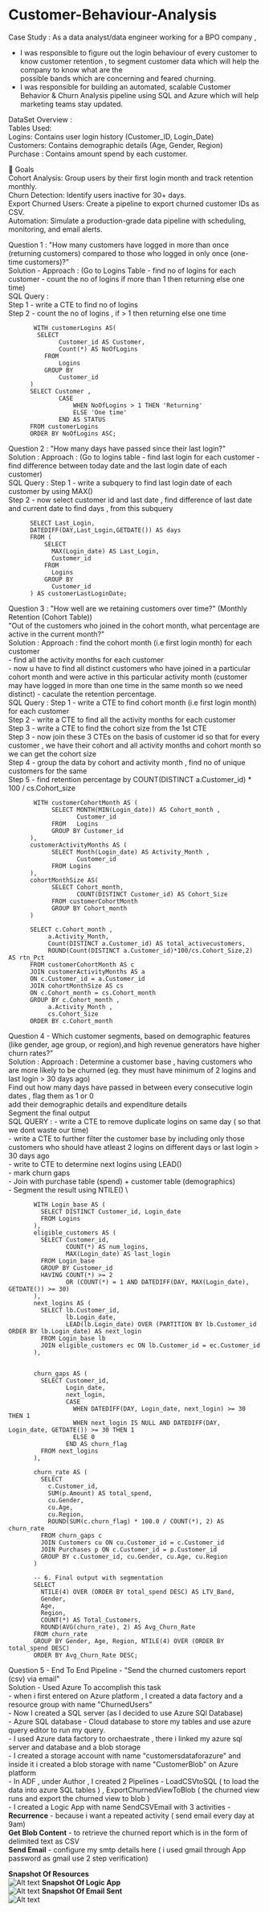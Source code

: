 # Customer-Behaviour-Analysis
Case Study : As a data analyst/data engineer working for a BPO company ,</br>
- I was responsible to figure out the login behaviour of every customer to know customer retention , to segment customer data which will help the company to know what are the</br>
  possible bands which are concerning and feared churning. </br>
- I was responsible for building an automated, scalable Customer Behavior & Churn Analysis pipeline using SQL and Azure which will help marketing teams stay updated.</br>

DataSet Overview :</br>
Tables Used:</br>
Logins: Contains user login history (Customer_ID, Login_Date)</br>
Customers: Contains demographic details (Age, Gender, Region)</br>
Purchase : Contains amount spend by each customer.</br>

🎯 Goals</br>
Cohort Analysis: Group users by their first login month and track retention monthly.</br>
Churn Detection: Identify users inactive for 30+ days.</br>
Export Churned Users: Create a pipeline to export churned customer IDs as CSV.</br>
Automation: Simulate a production-grade data pipeline with scheduling, monitoring, and email alerts.</br>

Question 1 : "How many customers have logged in more than once (returning customers) compared to those who logged in only once (one-time customers)?"</br>
Solution - Approach : (Go to Logins Table - find no of logins for each customer - count the no of logins if more than 1 then returning else one time)</br>
           SQL Query : </br>
           Step 1 - write a CTE to find no of logins </br>
           Step 2 - count the no of logins , if > 1 then returning else one time </br>

           WITH customerLogins AS(
          	SELECT
                  Customer_id AS Customer,
                  Count(*) AS NoOfLogins 
              FROM 
                  Logins
              GROUP BY
                  Customer_id         
          )
          SELECT Customer ,
                  CASE
                      WHEN NoOfLogins > 1 THEN 'Returning'
                      ELSE 'One time'
                  END AS STATUS
          FROM customerLogins 
          ORDER BY NoOfLogins ASC;

Question 2 : "How many days have passed since their last login?"</br>
Solution : Approach : (Go to logins table - find last login for each customer - find difference between today date and the last login date of each customer)</br>
           SQL Query : Step 1 - write a subquery to find last login date of each customer by using MAX()</br>
                       Step 2 - now select customer id and last date , find difference of last date and current date to find days , from this subquery</br>

          SELECT Last_Login,
          DATEDIFF(DAY,Last_Login,GETDATE()) AS days
          FROM (
              SELECT 
                MAX(Login_date) AS Last_Login,
                Customer_id
              FROM 
                Logins
              GROUP BY
                Customer_id
          ) AS customerLastLoginDate;

Question 3 : "How well are we retaining customers over time?" (Monthly Retention (Cohort Table))</br>
             "Out of the customers who joined in the cohort month, what percentage are active in the current month?"</br>
Solution : Approach : find the cohort month (i.e first login month) for each customer</br> 
                    - find all the activity months for each customer</br>
                    - now u have to find all distinct customers who have joined in a particular cohort month and were active in this particular activity month (customer may have logged                         in more than one time in the same month so we need distinct)
                    - caculate the retention percentage.</br>
           SQL Query : Step 1 - write a CTE to find cohort month (i.e first login month) for each customer</br>
                       Step 2 - write a CTE to find all the activity months for each customer</br>
                       Step 3 - write a CTE to find the cohort size from the 1st CTE</br>
                       Step 3 - now join these 3 CTEs on the basis of customer id so that for every customer , we have their cohort and all activity months and cohort month so 
                                we can get the cohort size</br>
                       Step 4 - group the data by cohort and activity month , find no of unique customers for the same </br>
                       Step 5 - find retention percentage by COUNT(DISTINCT a.Customer_id) * 100 / cs.Cohort_size</br>

           WITH customerCohortMonth AS (
              	SELECT MONTH(MIN(Login_date)) AS Cohort_month ,
              		   Customer_id
              	FROM   Logins
              	GROUP BY Customer_id
          ),
          customerActivityMonths AS (
              	SELECT Month(Login_date) AS Activity_Month ,
              		   Customer_id
              	FROM Logins
          ),
          cohortMonthSize AS(
              	SELECT Cohort_month,
              		   COUNT(DISTINCT Customer_id) AS Cohort_Size
              	FROM customerCohortMonth
              	GROUP BY Cohort_month 
          )
          
          SELECT c.Cohort_month ,
          	   a.Activity_Month,
          	   Count(DISTINCT a.Customer_id) AS total_activecustomers,
          	   ROUND(Count(DISTINCT a.Customer_id)*100/cs.Cohort_Size,2) AS rtn_Pct
          FROM customerCohortMonth AS c
          JOIN customerActivityMonths AS a
          ON c.Customer_id = a.Customer_id
          JOIN cohortMonthSize AS cs
          ON c.Cohort_month = cs.Cohort_month
          GROUP BY c.Cohort_month ,
          	   a.Activity_Month ,
          	   cs.Cohort_Size
          ORDER BY c.Cohort_month

Question 4 -  Which customer segments, based on demographic features (like gender, age group, or region),and high revenue generators have higher churn rates?”\
Solution : Approach : Determine a customer base , having customers who are more likely to be churned (eg. they must have minimum of 2 logins and last login > 30 days ago)\
                      Find out how many days have passed in between every consecutive login dates , flag them as 1 or 0 \
                      add their demographic details and expenditure details \
                      Segment the final output \
           SQL QUERY : - write a CTE to remove duplicate logins on same day ( so that we dont waste our time)\
                       - write a CTE to further filter the customer base by including only those customers who should have atleast 2 logins on different days or last login > 30 days ago\
                       - write to CTE to determine next logins using LEAD()\
                       - mark churn gaps\
                       - Join with purchase table (spend) + customer table (demographics)\
                       - Segment the result using NTILE() \

           
           WITH Login_base AS (
             SELECT DISTINCT Customer_id, Login_date 
             FROM Logins
           ),
           eligible_customers AS (
             SELECT Customer_id,
                    COUNT(*) AS num_logins,
                    MAX(Login_date) AS last_login
             FROM Login_base
             GROUP BY Customer_id
             HAVING COUNT(*) >= 2
                    OR (COUNT(*) = 1 AND DATEDIFF(DAY, MAX(Login_date), GETDATE()) >= 30)
           ),
           next_logins AS (
             SELECT lb.Customer_id,
                    lb.Login_date,
                    LEAD(lb.Login_date) OVER (PARTITION BY lb.Customer_id ORDER BY lb.Login_date) AS next_login
             FROM Login_base lb
             JOIN eligible_customers ec ON lb.Customer_id = ec.Customer_id
           ),
           
     
           churn_gaps AS (
             SELECT Customer_id,
                    Login_date,
                    next_login,
                    CASE
                      WHEN DATEDIFF(DAY, Login_date, next_login) >= 30 THEN 1
                      WHEN next_login IS NULL AND DATEDIFF(DAY, Login_date, GETDATE()) >= 30 THEN 1
                      ELSE 0
                    END AS churn_flag
             FROM next_logins
           ),
           
           churn_rate AS (
             SELECT
               c.Customer_id,
               SUM(p.Amount) AS total_spend,
               cu.Gender,
               cu.Age,
               cu.Region,
               ROUND(SUM(c.churn_flag) * 100.0 / COUNT(*), 2) AS churn_rate
             FROM churn_gaps c
             JOIN Customers cu ON cu.Customer_id = c.Customer_id
             JOIN Purchases p ON c.Customer_id = p.Customer_id
             GROUP BY c.Customer_id, cu.Gender, cu.Age, cu.Region
           )
           
           -- 6. Final output with segmentation
           SELECT
             NTILE(4) OVER (ORDER BY total_spend DESC) AS LTV_Band,
             Gender,
             Age,
             Region,
             COUNT(*) AS Total_Customers,
             ROUND(AVG(churn_rate), 2) AS Avg_Churn_Rate
           FROM churn_rate
           GROUP BY Gender, Age, Region, NTILE(4) OVER (ORDER BY total_spend DESC)
           ORDER BY Avg_Churn_Rate DESC;


Question 5 - End To End Pipeline - "Send the churned customers report (csv) via email"</br>
Solution - Used Azure To accomplish this task </br>
           - when i first entered on Azure platform , I created a data factory and a resource group with name "ChurnedUsers"</br>
           - Now I created a SQL server (as I decided to use Azure SQl Database)</br>
           - Azure SQL database - Cloud database to store my tables and use azure query editor to run my query.</br>
           - I used Azure data factory to orchaestrate , there i linked my azure sql server and database and a blob storage</br>
           - I created a storage account with name "customersdataforazure" and inside it i created a blob storage with name "CustomerBlob" on Azure platform</br>
           - In ADF , under Author , I created 2 Pipelines - LoadCSVtoSQL ( to load the data into azure SQL tables ) , ExportChurnedViewToBlob ( the churned view runs and export the                       churned view to blob )  </br>
           - I created a Logic App with name SendCSVEmail with 3 activities - **Recurrence** - because i want a repeated activity ( send email every day at 9am)</br>
                                                                              **Get Blob Content** - to retrieve the churned report which is in the form of delimited text as CSV</br>
                                                                              **Send Email** - configure my smtp details here ( i used gmail through App password as gmail use 2 step                                                                                         verification)</br>
                                                                              
**Snapshot Of Resources**</br>
<a href="CustomerChurnedReportViaEmail/AllResources.png"></a>
![Alt text](CustomerChurnedReportViaEmail/AllResources.png)
**Snapshot Of Logic App**</br>
![Alt text](CustomerChurnedReportViaEmail/LogicAppFlow.png)
**Snapshot Of Email Sent**</br>
![Alt text](CustomerChurnedReportViaEmail/dailychurnreport.png)
                                                                             
            

          
